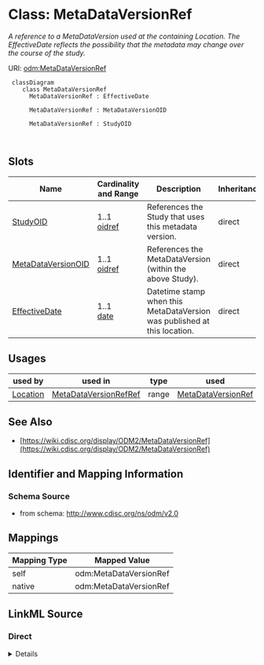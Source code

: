 # Class: MetaDataVersionRef


_A reference to a MetaDataVersion used at the containing Location. The EffectiveDate reflects the possibility that the metadata may change over the course of the study._





URI: [odm:MetaDataVersionRef](http://www.cdisc.org/ns/odm/v2.0/MetaDataVersionRef)



```mermaid
 classDiagram
    class MetaDataVersionRef
      MetaDataVersionRef : EffectiveDate
        
      MetaDataVersionRef : MetaDataVersionOID
        
      MetaDataVersionRef : StudyOID
        
      
```




<!-- no inheritance hierarchy -->


## Slots

| Name | Cardinality and Range | Description | Inheritance |
| ---  | --- | --- | --- |
| [StudyOID](StudyOID.md) | 1..1 <br/> [oidref](oidref.md) | References the Study that uses this metadata version. | direct |
| [MetaDataVersionOID](MetaDataVersionOID.md) | 1..1 <br/> [oidref](oidref.md) | References the MetaDataVersion (within the above Study). | direct |
| [EffectiveDate](EffectiveDate.md) | 1..1 <br/> [date](date.md) | Datetime stamp when this MetaDataVersion was published at this location. | direct |





## Usages

| used by | used in | type | used |
| ---  | --- | --- | --- |
| [Location](Location.md) | [MetaDataVersionRefRef](MetaDataVersionRefRef.md) | range | [MetaDataVersionRef](MetaDataVersionRef.md) |






## See Also

* [https://wiki.cdisc.org/display/ODM2/MetaDataVersionRef](https://wiki.cdisc.org/display/ODM2/MetaDataVersionRef)

## Identifier and Mapping Information







### Schema Source


* from schema: http://www.cdisc.org/ns/odm/v2.0





## Mappings

| Mapping Type | Mapped Value |
| ---  | ---  |
| self | odm:MetaDataVersionRef |
| native | odm:MetaDataVersionRef |





## LinkML Source

<!-- TODO: investigate https://stackoverflow.com/questions/37606292/how-to-create-tabbed-code-blocks-in-mkdocs-or-sphinx -->

### Direct

<details>
```yaml
name: MetaDataVersionRef
description: A reference to a MetaDataVersion used at the containing Location. The
  EffectiveDate reflects the possibility that the metadata may change over the course
  of the study.
from_schema: http://www.cdisc.org/ns/odm/v2.0
see_also:
- https://wiki.cdisc.org/display/ODM2/MetaDataVersionRef
slots:
- StudyOID
- MetaDataVersionOID
- EffectiveDate
slot_usage:
  StudyOID:
    name: StudyOID
    description: References the Study that uses this metadata version.
    comments:
    - 'Required

      range: oidref'
    domain_of:
    - Include
    - SourceItem
    - AdminData
    - MetaDataVersionRef
    - ReferenceData
    - ClinicalData
    - Association
    - KeySet
    range: oidref
    required: true
  MetaDataVersionOID:
    name: MetaDataVersionOID
    description: References the MetaDataVersion (within the above Study).
    comments:
    - 'Required

      range: oidref'
    domain_of:
    - Include
    - SourceItem
    - MetaDataVersionRef
    - ReferenceData
    - ClinicalData
    - Association
    - KeySet
    range: oidref
    required: true
  EffectiveDate:
    name: EffectiveDate
    description: Datetime stamp when this MetaDataVersion was published at this location.
    comments:
    - 'Required

      range: date

      All data entered following the EffectiveDate must be included in a ClinicalData
      element that references this MetaDataVersionOID.'
    domain_of:
    - MetaDataVersionRef
    range: date
    required: true
class_uri: odm:MetaDataVersionRef

```
</details>

### Induced

<details>
```yaml
name: MetaDataVersionRef
description: A reference to a MetaDataVersion used at the containing Location. The
  EffectiveDate reflects the possibility that the metadata may change over the course
  of the study.
from_schema: http://www.cdisc.org/ns/odm/v2.0
see_also:
- https://wiki.cdisc.org/display/ODM2/MetaDataVersionRef
slot_usage:
  StudyOID:
    name: StudyOID
    description: References the Study that uses this metadata version.
    comments:
    - 'Required

      range: oidref'
    domain_of:
    - Include
    - SourceItem
    - AdminData
    - MetaDataVersionRef
    - ReferenceData
    - ClinicalData
    - Association
    - KeySet
    range: oidref
    required: true
  MetaDataVersionOID:
    name: MetaDataVersionOID
    description: References the MetaDataVersion (within the above Study).
    comments:
    - 'Required

      range: oidref'
    domain_of:
    - Include
    - SourceItem
    - MetaDataVersionRef
    - ReferenceData
    - ClinicalData
    - Association
    - KeySet
    range: oidref
    required: true
  EffectiveDate:
    name: EffectiveDate
    description: Datetime stamp when this MetaDataVersion was published at this location.
    comments:
    - 'Required

      range: date

      All data entered following the EffectiveDate must be included in a ClinicalData
      element that references this MetaDataVersionOID.'
    domain_of:
    - MetaDataVersionRef
    range: date
    required: true
attributes:
  StudyOID:
    name: StudyOID
    description: References the Study that uses this metadata version.
    comments:
    - 'Required

      range: oidref'
    from_schema: http://www.cdisc.org/ns/odm/v2.0
    rank: 1000
    alias: StudyOID
    owner: MetaDataVersionRef
    domain_of:
    - Include
    - SourceItem
    - AdminData
    - MetaDataVersionRef
    - ReferenceData
    - ClinicalData
    - Association
    - KeySet
    range: oidref
    required: true
  MetaDataVersionOID:
    name: MetaDataVersionOID
    description: References the MetaDataVersion (within the above Study).
    comments:
    - 'Required

      range: oidref'
    from_schema: http://www.cdisc.org/ns/odm/v2.0
    rank: 1000
    alias: MetaDataVersionOID
    owner: MetaDataVersionRef
    domain_of:
    - Include
    - SourceItem
    - MetaDataVersionRef
    - ReferenceData
    - ClinicalData
    - Association
    - KeySet
    range: oidref
    required: true
  EffectiveDate:
    name: EffectiveDate
    description: Datetime stamp when this MetaDataVersion was published at this location.
    comments:
    - 'Required

      range: date

      All data entered following the EffectiveDate must be included in a ClinicalData
      element that references this MetaDataVersionOID.'
    from_schema: http://www.cdisc.org/ns/odm/v2.0
    rank: 1000
    alias: EffectiveDate
    owner: MetaDataVersionRef
    domain_of:
    - MetaDataVersionRef
    range: date
    required: true
class_uri: odm:MetaDataVersionRef

```
</details>